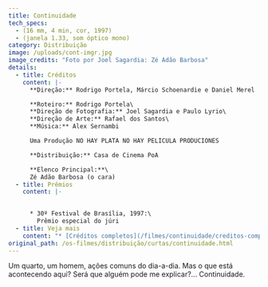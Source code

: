 ```yaml
---
title: Continuidade
tech_specs:
  - (16 mm, 4 min, cor, 1997)
  - (janela 1.33, som óptico mono)
category: Distribuição
image: /uploads/cont-imgr.jpg
image_credits: "Foto por Joel Sagardia: Zé Adão Barbosa"
details:
  - title: Créditos
    content: |-
      **Direção:** Rodrigo Portela, Márcio Schoenardie e Daniel Merel

      **Roteiro:** Rodrigo Portela\
      **Direção de Fotografia:** Joel Sagardia e Paulo Lyrio\
      **Direção de Arte:** Rafael dos Santos\
      **Música:** Alex Sernambi

      Uma Produção NO HAY PLATA NO HAY PELICULA PRODUCIONES

      **Distribuição:** Casa de Cinema PoA

      **Elenco Principal:**\
      Zé Adão Barbosa (o cara)
  - title: Prêmios
    content: |-
      

      * 30º Festival de Brasília, 1997:\
        Prêmio especial do júri
  - title: Veja mais
    content: "* [C﻿réditos completos](/filmes/continuidade/creditos-completos)"
original_path: /os-filmes/distribuição/curtas/continuidade.html
---
```

Um quarto, um homem, ações comuns do dia-a-dia. Mas o que está acontecendo aqui? Será que alguém pode me explicar?... Continuidade.